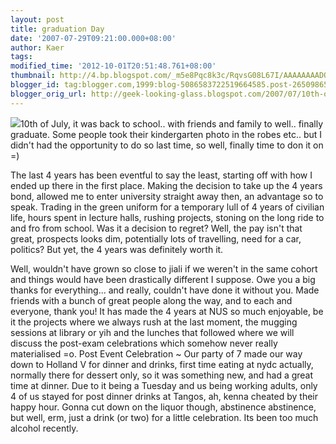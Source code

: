 ```yaml
---
layout: post
title: graduation Day
date: '2007-07-29T09:21:00.000+08:00'
author: Kaer
tags: 
modified_time: '2012-10-01T20:51:48.761+08:00'
thumbnail: http://4.bp.blogspot.com/_m5e8Pqc8k3c/RqvsG08L67I/AAAAAAAADQs/dsAlz2GkecE/s72-c/montage7.jpg
blogger_id: tag:blogger.com,1999:blog-5086583722519664585.post-2650986535519759626
blogger_orig_url: http://geek-looking-glass.blogspot.com/2007/07/10th-of-july-it-was-back-to-school.html
---
```


![](http://4.bp.blogspot.com/_m5e8Pqc8k3c/RqvsG08L67I/AAAAAAAADQs/dsAlz2GkecE/s1600/montage7.jpg)10th 
of July, it was back to school.. with friends and family to well.. finally 
graduate. Some people took their kindergarten photo in the robes etc.. but I 
didn't had the opportunity to do so last time, so well, finally time to don it 
on =) 

The last 4 years has been eventful to say the least, starting off with how I 
ended up there in the first place. Making the decision to take up the 4 years 
bond, allowed me to enter university straight away then, an advantage so to 
speak. Trading in the green uniform for a temporary lull of 4 years of 
civilian life, hours spent in lecture halls, rushing projects, stoning on the 
long ride to and fro from school. Was it a decision to regret? Well, the pay 
isn't that great, prospects looks dim, potentially lots of travelling, need 
for a car, politics? But yet,  the 4 years was definitely worth it. 

Well, wouldn't have grown so close to jiali if we weren't in the same cohort 
and things would have been drastically different I suppose. Owe you a big 
thanks for everything... and really, couldn't have done it without you. 
Made friends 
with a bunch of great people along the way, and to each and everyone, thank 
you! It has made the 4 years at NUS so much enjoyable, be it the projects 
where we always rush at the last moment, the mugging sessions at library or 
yih and the lunches that followed where we will discuss the post-exam 
celebrations which somehow never really materialised =o. 
Post Event Celebration ~ Our party of 7 made our way down to Holland V for 
dinner and drinks, first time eating at nydc actually, normally there for 
dessert only, so it was something new, and had a great time at dinner. Due to 
it being a Tuesday and us being working adults, only 4 of us stayed for post 
dinner drinks at Tangos, ah, kenna cheated by their happy hour. Gonna cut down 
on the liquor though, abstinence abstinence, but well, erm, just a drink (or 
two) for a little celebration. Its been too much alcohol recently. 